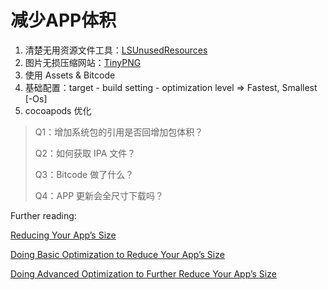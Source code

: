# 减少APP体积



1. 清楚无用资源文件工具：[LSUnusedResources](https://github.com/tinymind/LSUnusedResources)
2. 图片无损压缩网站：[TinyPNG](https://tinypng.com/)
3. 使用 Assets & Bitcode
4. 基础配置：target - build setting - optimization level =&gt; Fastest, Smallest \[-Os\]
5. cocoapods 优化

> Q1：增加系统包的引用是否回增加包体积？
>
> Q2：如何获取 IPA 文件？
>
> Q3：Bitcode 做了什么？
>
> Q4：APP 更新会全尺寸下载吗？

Further reading: 

[Reducing Your App’s Size](https://developer.apple.com/documentation/xcode/reducing_your_app_s_size)

[Doing Basic Optimization to Reduce Your App’s Size](https://developer.apple.com/documentation/xcode/reducing_your_app_s_size/doing_basic_optimization_to_reduce_your_app_s_size)

[Doing Advanced Optimization to Further Reduce Your App’s Size](https://developer.apple.com/documentation/xcode/reducing_your_app_s_size/doing_advanced_optimization_to_further_reduce_your_app_s_size)



